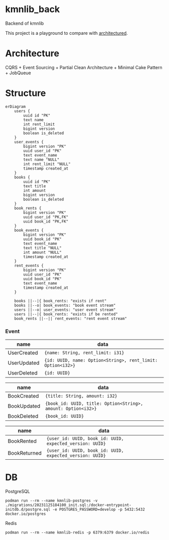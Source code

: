# kmnlib_back

Backend of kmnlib

This project is a playground to compare with [architectured](https://github.com/HalsekiRaika/architectured).

# Architecture

CQRS + Event Sourcing + Partial Clean Architecture + Minimal Cake Pattern + JobQueue

# Structure

```mermaid
erDiagram
    users {
        uuid id "PK"
        text name
        int rent_limit
        bigint version
        boolean is_deleted
    }
    user_events {
        bigint version "PK"
        uuid user_id "PK"
        text event_name
        text name "NULL"
        int rent_limit "NULL"
        timestamp created_at
    }
    books {
        uuid id "PK"
        text title
        int amount
        bigint version
        boolean is_deleted
    }
    book_rents {
        bigint version "PK"
        uuid user_id "PK,FK"
        uuid book_id "PK,FK"
    }
    book_events {
        bigint version "PK"
        uuid book_id "PK"
        text event_name
        text title "NULL"
        int amount "NULL"
        timestamp created_at
    }
    rent_events {
        bigint version "PK"
        uuid user_id "PK"
        uuid book_id "PK"
        text event_name
        timestamp created_at
    }

    books ||--|{ book_rents: "exists if rent"
    books ||--o| book_events: "book event stream"
    users ||--o| user_events: "user event stream"
    users ||--|{ book_rents: "exists if be rented"
    book_rents ||--|| rent_events: "rent event stream"
```

### Event

| name        | data                                                        |
|-------------|-------------------------------------------------------------|
| UserCreated | `{name: String, rent_limit: i31}`                           |
| UserUpdated | `{id: UUID, name: Option<String>, rent_limit: Option<i32>}` |
| UserDeleted | `{id: UUID}`                                                |

| name        | data                                                          |
|-------------|---------------------------------------------------------------|
| BookCreated | `{title: String, amount: i32}`                                |
| BookUpdated | `{book_id: UUID, title: Option<String>, amount: Option<i32>}` |
| BookDeleted | `{book_id: UUID}`                                             |

| name         | data                                                     |
|--------------|----------------------------------------------------------|
| BookRented   | `{user_id: UUID, book_id: UUID, expected_version: UUID}` |
| BookReturned | `{user_id: UUID, book_id: UUID, expected_version: UUID}` |

# DB

PostgreSQL

```shell
podman run --rm --name kmnlib-postgres -v ./migrations/20231125184100_init.sql:/docker-entrypoint-initdb.d/postgre.sql -e POSTGRES_PASSWORD=develop -p 5432:5432 docker.io/postgres
```

Redis
```shell
podman run --rm --name kmnlib-redis -p 6379:6379 docker.io/redis
```